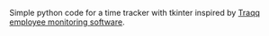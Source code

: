 Simple python code for a time tracker with tkinter inspired by [Traqq employee monitoring software](traqq.com).

